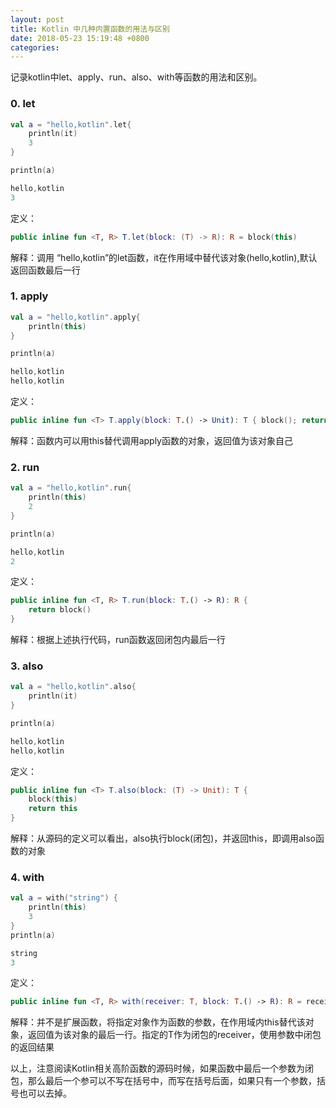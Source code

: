 ```yaml
---
layout: post
title: Kotlin 中几种内置函数的用法与区别
date: 2018-05-23 15:19:48 +0800
categories: 
---
```



记录kotlin中let、apply、run、also、with等函数的用法和区别。

### 0. let 

```kotlin
val a = "hello,kotlin".let{
    println(it)
    3
}

println(a)

hello,kotlin
3
```

定义：

```kotlin
public inline fun <T, R> T.let(block: (T) -> R): R = block(this)
```
解释：调用 “hello,kotlin”的let函数，it在作用域中替代该对象(hello,kotlin),默认返回函数最后一行

### 1. apply

```kotlin
val a = "hello,kotlin".apply{
    println(this)
}

println(a)    

hello,kotlin
hello,kotlin
```

定义：

```kotlin
public inline fun <T> T.apply(block: T.() -> Unit): T { block(); return this }
```
解释：函数内可以用this替代调用apply函数的对象，返回值为该对象自己


### 2. run

``` kotlin
val a = "hello,kotlin".run{
    println(this)
    2
}

println(a)    

hello,kotlin
2
```

定义：

```kotlin
public inline fun <T, R> T.run(block: T.() -> R): R {
    return block()
}
```
解释：根据上述执行代码，run函数返回闭包内最后一行

### 3. also

``` kotlin
val a = "hello,kotlin".also{
    println(it)
}

println(a)  

hello,kotlin
hello,kotlin  
```

定义：

```kotlin
public inline fun <T> T.also(block: (T) -> Unit): T {
    block(this)
    return this
}
```
解释：从源码的定义可以看出，also执行block(闭包)，并返回this，即调用also函数的对象
 
### 4. with

``` kotlin
val a = with("string") {
    println(this)
    3
}
println(a)

string
3
```

定义：

```kotlin
public inline fun <T, R> with(receiver: T, block: T.() -> R): R = receiver.block()
```
解释：并不是扩展函数，将指定对象作为函数的参数，在作用域内this替代该对象，返回值为该对象的最后一行。指定的T作为闭包的receiver，使用参数中闭包的返回结果

以上，注意阅读Kotlin相关高阶函数的源码时候，如果函数中最后一个参数为闭包，那么最后一个参可以不写在括号中，而写在括号后面，如果只有一个参数，括号也可以去掉。